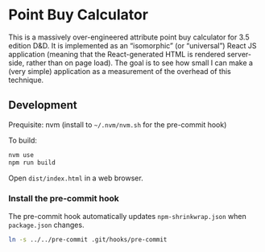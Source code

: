 # Point Buy Calculator

This is a massively over-engineered attribute point buy calculator for 3.5 edition D&amp;D.
It is implemented as an “isomorphic” (or “universal”) React JS application (meaning that the React-generated HTML is rendered server-side, rather than on page load).
The goal is to see how small I can make a (very simple) application as a measurement of the overhead of this technique.

## Development

Prequisite: nvm (install to `~/.nvm/nvm.sh` for the pre-commit hook)

To build:

```sh
nvm use
npm run build
```

Open `dist/index.html` in a web browser.

### Install the pre-commit hook

The pre-commit hook automatically updates `npm-shrinkwrap.json` when `package.json` changes.

```sh
ln -s ../../pre-commit .git/hooks/pre-commit
```

